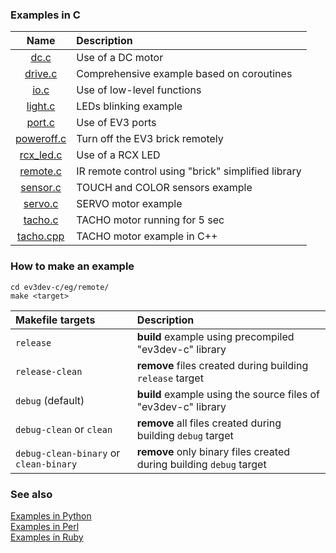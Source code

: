 ### Examples in C

Name           | Description
:---:          | :---
[dc.c]         | Use of a DC motor
[drive.c]      | Comprehensive example based on coroutines
[io.c]         | Use of low-level functions
[light.c]      | LEDs blinking example
[port.c]       | Use of EV3 ports
[poweroff.c]   | Turn off the EV3 brick remotely
[rcx_led.c]    | Use of a RCX LED
[remote.c]     | IR remote control using "brick" simplified library
[sensor.c]     | TOUCH and COLOR sensors example
[servo.c]      | SERVO motor example
[tacho.c]      | TACHO motor running for 5 sec
[tacho.cpp]    | TACHO motor example in C++

[dc.c]:          http://in4lio.github.io/ev3dev-c/dc_8c-example.html
[drive.c]:       http://in4lio.github.io/ev3dev-c/drive_8c-example.html
[io.c]:          http://in4lio.github.io/ev3dev-c/io_8c-example.html
[light.c]:       http://in4lio.github.io/ev3dev-c/light_8c-example.html
[port.c]:        http://in4lio.github.io/ev3dev-c/port_8c-example.html
[poweroff.c]:    http://in4lio.github.io/ev3dev-c/poweroff_8c-example.html
[rcx_led.c]:     http://in4lio.github.io/ev3dev-c/rcx_led_8c-example.html
[remote.c]:      http://in4lio.github.io/ev3dev-c/remote_8c-example.html
[sensor.c]:      http://in4lio.github.io/ev3dev-c/sensor_8c-example.html
[servo.c]:       http://in4lio.github.io/ev3dev-c/servo_8c-example.html
[tacho.c]:       http://in4lio.github.io/ev3dev-c/tacho_8c-example.html
[tacho.cpp]:     http://in4lio.github.io/ev3dev-c/tacho_8cpp-example.html

### How to make an example

    cd ev3dev-c/eg/remote/
    make <target>

Makefile targets                       | Description
:---                                   | :---
`release`                              | **build** example using precompiled "ev3dev-c" library
`release-clean`                        | **remove** files created during building `release` target
`debug` (default)                      | **build** example using the source files of "ev3dev-c" library
`debug-clean` or `clean`               | **remove** all files created during building `debug` target
`debug-clean-binary` or `clean-binary` | **remove** only binary files created during building `debug` target

### See also

[Examples in Python](../python/ev3dev/eg)<br>
[Examples in Perl](../perl/eg)<br>
[Examples in Ruby](../ruby/eg)
